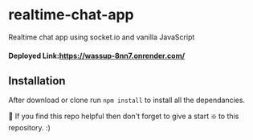 # realtime-chat-app
Realtime chat app using socket.io and vanilla JavaScript

#### Deployed Link:https://wassup-8nn7.onrender.com/

## Installation 
After download or clone run `npm install` to install all the dependancies.

🙏 If you find this repo helpful then don't forget to give a start ❇️ to this repository. :)
